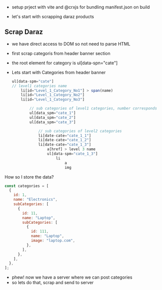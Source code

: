 - setup prject with vite and @crxjs for bundling manifest.json on build

- let's start with scrapping daraz products

## Scrap Daraz

- we have direct access to DOM so not need to parse HTML
- first scrap categoris from header banner section
- the root element for category is ul[data-spn="cate"]

- Lets start with Categories from header banner

  ```javascript
  ul[data-spm="cate"]
  // level1 categories name
      li[id="Level_1_Category_No1"] > span(name)
      li[id="Level_1_Category_No2"]
      li[id="Level_1_Category_No3"]

          // sub categories of level1 categories, number corresponds to id no of level1 category (lvl2)
          ul[data_spm="cate_1"]
          ul[data_spm="cate_2"]
          ul[data_spm="cate_3"]

              // sub categories of level2 categories
              li[date-cate="cate_1_1"]
              li[date-cate="cate_1_2"]
              li[date-cate="cate_1_3"]
                  a[href] > level 3 name
                  ul[data-spm="cate_1_3"]
                      li
                          a
                          img
  ```

How so I store the data?

```javascript
const categories = [
  {
    id: 1,
    name: "Electronics",
    subCategories: [
      {
        id: 11,
        name: "Laptop",
        subCategories: [
          {
            id: 111,
            name: "Laptop",
            image: "laptop.com",
          },
        ],
      },
    ],
  },
];
```

- phew! now we have a server where we can post categories
- so lets do that, scrap and send to server
